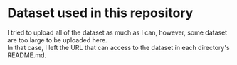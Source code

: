 # Dataset used in this repository
I tried to upload all of the dataset as much as I can, however, some dataset are too large to be uploaded here.  
In that case, I left the URL that can access to the dataset in each directory's README.md.  
